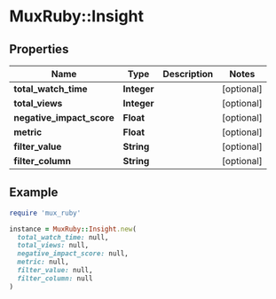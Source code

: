 # MuxRuby::Insight

## Properties

| Name | Type | Description | Notes |
| ---- | ---- | ----------- | ----- |
| **total_watch_time** | **Integer** |  | [optional] |
| **total_views** | **Integer** |  | [optional] |
| **negative_impact_score** | **Float** |  | [optional] |
| **metric** | **Float** |  | [optional] |
| **filter_value** | **String** |  | [optional] |
| **filter_column** | **String** |  | [optional] |

## Example

```ruby
require 'mux_ruby'

instance = MuxRuby::Insight.new(
  total_watch_time: null,
  total_views: null,
  negative_impact_score: null,
  metric: null,
  filter_value: null,
  filter_column: null
)
```

